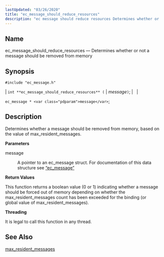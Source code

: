 ```yaml
---
lastUpdated: "03/26/2020"
title: "ec_message_should_reduce_resources"
description: "ec message should reduce resources Determines whether or not a message should be removed from memory int ec message should reduce resources message ec message message Determines whether a message should be removed from memory based on the value of max resident messages message A pointer to an ec message..."
---
```


<a name="apis.ec_message_should_reduce_resources"></a> 
## Name

ec_message_should_reduce_resources — Determines whether or not a message should be removed from memory

## Synopsis

`#include "ec_message.h"`

| `int **ec_message_should_reduce_resources** (` | <var class="pdparam">message</var>`)`; |   |

`ec_message * <var class="pdparam">message</var>`;<a name="idp57167888"></a> 
## Description

Determines whether a message should be removed from memory, based on the value of max_resident_messages.

**<a name="idp57169184"></a> Parameters**

<dl class="variablelist">

<dt>message</dt>

<dd>

A pointer to an ec_message struct. For documentation of this data structure see [“ec_message”](/momentum/3/3-api/structs-ec-message)

</dd>

</dl>

**<a name="idp57172544"></a> Return Values**

This function returns a boolean value (0 or 1) indicating whether a message should be forced out of memory depending on whether the max_resident_messages count has been exceeded for the binding (or global value of max_resident_messages).

**<a name="idp57173696"></a> Threading**

It is legal to call this function in any thread.

<a name="idp57174800"></a> 
## See Also

[max_resident_messages](/momentum/3/3-reference/3-reference-conf-ref-max-resident-messages)